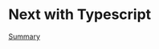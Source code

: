 # Next with Typescript

[Summary](https://github.com/numeru/next-with-typescript/tree/main/summary)
